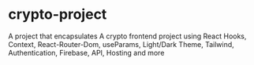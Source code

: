 # crypto-project
A project that encapsulates A crypto frontend project using React Hooks, Context, React-Router-Dom, useParams, Light/Dark Theme, Tailwind, Authentication, Firebase, API, Hosting and more
